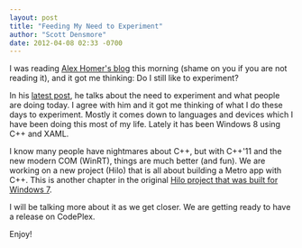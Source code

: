 ```yaml
---
layout: post
title: "Feeding My Need to Experiment"
author: "Scott Densmore"
date: 2012-04-08 02:33 -0700
---
```


I was reading [Alex Homer's blog](http://blogs.msdn.com/b/alexhomer) this morning (shame on you if you are not reading it), and it got me thinking: Do I still like to experiment?

In his [latest post](http://blogs.msdn.com/b/alexhomer/archive/2012/04/08/who-ate-all-the-pi.aspx), he talks about the need to experiment and what people are doing today. I agree with him and it got me thinking of what I do these days to experiment. Mostly it comes down to languages and devices which I have been doing this most of my life. Lately it has been Windows 8 using C++ and XAML.

I know many people have nightmares about C++, but with C++'11 and the new modern COM (WinRT), things are much better (and fun). We are working on a new project (Hilo) that is all about building a Metro app with C++. This is another chapter in the original [Hilo project that was built for Windows 7](http://msdn.microsoft.com/en-us/library/ff708696.aspx).

I will be talking more about it as we get closer. We are getting ready to have a release on CodePlex.

Enjoy!
